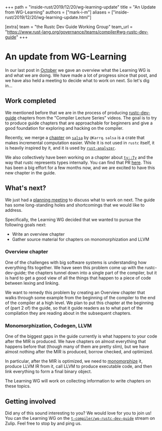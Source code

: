 +++
path = "inside-rust/2019/12/20/wg-learning-update"
title = "An Update from WG-Learning"
authors = ["mark-i-m"]
aliases = ["inside-rust/2019/12/20/wg-learning-update.html"]

[extra]
team = "the Rustc Dev Guide Working Group"
team_url = "https://www.rust-lang.org/governance/teams/compiler#wg-rustc-dev-guide"
+++

# An update from WG-Learning

In our last post in [October][oct] we gave an overview what the Learning WG is
and what we are doing. We have made a lot of progress since that post, and we
have also held a meeting to decide what to work on next. So let's dig in...

## Work completed

We mentioned before that we are in the process of producing [rustc-dev-guide][rg]
chapters from the "Compiler Lecture Series" videos. The goal is to try to
produce guide chapters that are approachable for beginners and give a good
foundation for exploring and hacking on the compiler.

Recently, we merge a [chapter][salsach] on [`salsa`][salsa] by `@Karrq`.
`salsa` is a crate that makes incremental computation easier. While it is not
used in `rustc` itself, it is heavily inspired by it, and it is used by
[`rust-analyzer`][ra].

We also collectively have been working on a chapter about [`ty::Ty`][ty] and
the way that rustc represents types internally. You can find that PR
[here][typr]. This has been a big effort for a few months now, and we are excited
to have this new chapter in the guide.

## What's next?

We just had a [planning meeting][meeting] to discuss what to work on next. The
guide has some long-standing holes and shortcomings that we would like to address.

Specifically, the Learning WG decided that we wanted to pursue the following goals next:
- Write an overview chapter
- Gather source material for chapters on monomorphization and LLVM

### Overview chapter

One of the challenges with big software systems is understanding how everything
fits together. We have seen this problem come up with the rustc-dev-guide; the chapters
tunnel down into a single part of the compiler, but it is hard to get a good
view of all the things that happen to a piece of code between lexing and linking.

We want to remedy this problem by creating an Overview chapter that walks
through some example from the beginning of the compiler to the end of the
compiler at a high level.  We plan to put this chapter at the beginning of
(part 2 of) the guide, so that it guide readers as to what part of the
compilation they are reading about in the subsequent chapters.

### Monomorphization, Codegen, LLVM

One of the biggest gaps in the guide currently is what happens to your code
after the MIR is produced. We have chapters on almost everything that happens
before that (though many of them are pretty slim), but we have almost nothing
after the MIR is produced, borrow checked, and optimized.

In particular, after the MIR is optimized, we need to [monomorphize][glos] it,
produce LLVM IR from it, call LLVM to produce executable code, and then link
everything to form a final binary object.

The Learning WG will work on collecting information to write chapters on these
topics.

## Getting involved

Did any of this sound interesting to you? We would love for you to join us! You
can the Learning WG on the [`t-compiler/wg-rustc-dev-guide`][zulip] stream on Zulip.
Feel free to stop by and ping us.


[oct]: https://blog.rust-lang.org/inside-rust/2019/10/28/rustc-learning-working-group-introduction.html
[rg]: https://rustc-dev-guide.rust-lang.org/
[salsa]: https://crates.io/crates/salsa
[salsach]: https://rustc-dev-guide.rust-lang.org/salsa.html
[ra]: https://github.com/rust-analyzer/rust-analyzer
[ty]: https://doc.rust-lang.org/nightly/nightly-rustc/rustc/ty/type.Ty.html
[typr]: https://github.com/rust-lang/rustc-dev-guide/pull/530
[meeting]: https://rust-lang.zulipchat.com/#narrow/stream/196385-t-compiler.2Fwg-rustc-dev-guide/topic/planning.20meeting
[glos]: https://rustc-dev-guide.rust-lang.org/appendix/glossary.html
[zulip]: https://rust-lang.zulipchat.com/#narrow/stream/196385-t-compiler.2Fwg-rustc-dev-guide
